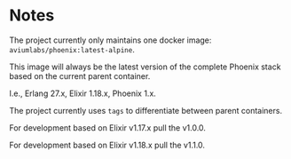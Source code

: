 # Notes

The project currently only maintains one docker image: 
`aviumlabs/phoenix:latest-alpine`.

This image will always be the latest version of the complete 
Phoenix stack based on the current parent container. 

I.e., Erlang 27.x, Elixir 1.18.x, Phoenix 1.x.

The project currently uses `tags` to differentiate between parent 
containers. 

For development based on Elixir v1.17.x pull the v1.0.0.

For development based on Elixir v1.18.x pull the v1.1.0.
